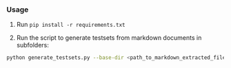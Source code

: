 ### Usage
1. Run `pip install -r requirements.txt`

2. Run the script to generate testsets from markdown documents in subfolders:

```bash
python generate_testsets.py --base-dir <path_to_markdown_extracted_files> --output-dir <path_to_store_generated_testsets> --testset-size <num_of_questions_to_generate_perfolder> --model <open_ai_llm_to_use>

